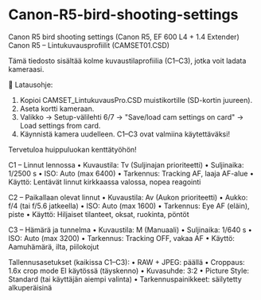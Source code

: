 # Canon-R5-bird-shooting-settings
Canon R5 bird shooting settings (Canon R5, EF 600 L4 + 1.4 Extender)
Canon R5 – Lintukuvausprofiilit (CAMSET01.CSD)

Tämä tiedosto sisältää kolme kuvaustilaprofiilia (C1–C3), jotka voit ladata kameraasi.

💾 Latausohje:
1. Kopioi CAMSET_LintukuvausPro.CSD muistikortille (SD-kortin juureen).
2. Aseta kortti kameraan.
3. Valikko → Setup-välilehti 6/7 → "Save/load cam settings on card" → Load settings from card.
4. Käynnistä kamera uudelleen. C1–C3 ovat valmiina käytettäväksi!

Tervetuloa huippuluokan kenttätyöhön!

C1 – Linnut lennossa
  • Kuvaustila: Tv (Suljinajan prioriteetti)
  • Suljinaika: 1/2500 s
  • ISO: Auto (max 6400)
  • Tarkennus: Tracking AF, laaja AF-alue
  • Käyttö: Lentävät linnut kirkkaassa valossa, nopea reagointi

C2 – Paikallaan olevat linnut
  • Kuvaustila: Av (Aukon prioriteetti)
  • Aukko: f/4 (tai f/5.6 jatkeella)
  • ISO: Auto (max 1600)
  • Tarkennus: Eye AF (eläin), piste
  • Käyttö: Hiljaiset tilanteet, oksat, ruokinta, pöntöt

C3 – Hämärä ja tunnelma
  • Kuvaustila: M (Manuaali)
  • Suljinaika: 1/640 s
  • ISO: Auto (max 3200)
  • Tarkennus: Tracking OFF, vakaa AF
  • Käyttö: Aamuhämärä, ilta, piilokojut

Tallennusasetukset (kaikissa C1–C3):
  • RAW + JPEG: päällä
  • Croppaus: 1.6x crop mode EI käytössä (täyskenno)
  • Kuvasuhde: 3:2
  • Picture Style: Standard (tai käyttäjän aiempi valinta)
  • Tarkennuspainikkeet: säilytetty alkuperäisinä
